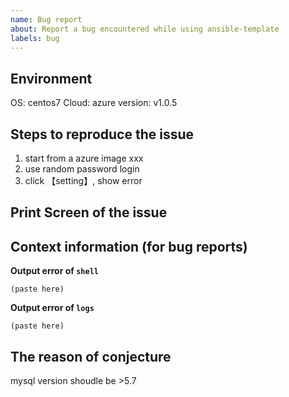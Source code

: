 ```yaml
---
name: Bug report
about: Report a bug encountered while using ansible-template
labels: bug
---
```

## Environment
OS: centos7
Cloud: azure
version: v1.0.5

## Steps to reproduce the issue

1. start from a azure image xxx
2. use random password login
3. click 【setting】, show error

## Print Screen of the issue


## Context information (for bug reports)

**Output error of `shell`**
```
(paste here)
```
**Output error of `logs`**
```
(paste here)
```

## The reason of conjecture

mysql version shoudle be >5.7 

